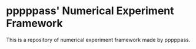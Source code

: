 # pppppass' Numerical Experiment Framework

This is a repository of numerical experiment framework made by pppppass.
